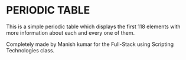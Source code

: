 # PERIODIC TABLE

This is a simple periodic table which displays the first 118 elements with more information about each and every one of them.

Completely made by Manish kumar for the Full-Stack using Scripting Technologies class. 
